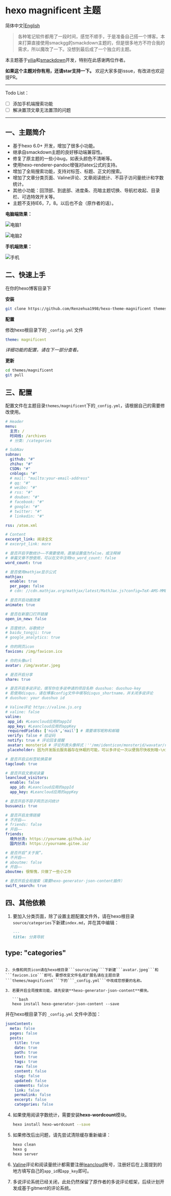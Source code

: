 # hexo magnificent 主题

简体中文|[English](README-en.md)

> 各种笔记软件都用了一段时间，感觉不顺手，于是准备自己搭一个博客。本来打算直接使用smackgg的smackdown主题的，但是很多地方不符合我的需求，所以魔改了一下。没想到最后成了一个独立的主题。

本主题基于[yilia](https://github.com/litten/hexo-theme-yilia)和[smackdown](https://github.com/smackgg/hexo-theme-smackdown)开发，特别在此感谢两位作者。

**如果这个主题对你有用，还请star支持一下。** 欢迎大家多提issue，有改进也欢迎提PR。

---

Todo List：

- [ ] 添加手机端搜索功能
- [ ] 解决置顶文章无法置顶的问题

---

一、主题简介
---

- 基于hexo 6.0+ 开发，增加了很多小功能。
- 继承自smackdown主题的良好移动端兼容性。
- 修复了原主题的一些小bug，如表头颜色不清晰等。
- 使用hexo-renderer-pandoc增强对latex公式的支持。
- 增加了全局搜索功能，支持对标签、标题、正文的搜索。
- 增加了文章分类页面、Valine评论、文章阅读统计、不蒜子访问量统计和字数统计。
- 其他小功能：回顶部、到底部、进度条、亮暗主题切换、导航栏收起、目录栏、可选特效开关等。
- 主题不支持IE6，7，8。以后也不会（原作者的话）。

**电脑端效果：**

![电脑1](https://user-images.githubusercontent.com/48848908/175755287-32602d8f-c840-451f-9912-6254c1a4703a.png)

![电脑2](https://user-images.githubusercontent.com/48848908/175755282-d91a5b12-11ec-4f8b-b26f-c37c8aa21c36.png)

**手机端效果：**

![手机](https://user-images.githubusercontent.com/48848908/175755284-c663e67f-017f-4667-aaaa-1ec20347c300.png)

二、快速上手
---

在你的hexo博客目录下

**安装**

```Bash
git clone https://github.com/Renzehua1998/hexo-theme-magnificent themes/magnificent
```

**配置**

修改hexo根目录下的 ```_config.yml``` 文件
```yml
theme: magnificent
```

*详细功能的配置，请在下一部分查看。*

**更新**

```Bash
cd themes/magnificent
git pull
```

三、配置
---
配置文件在主题目录```themes/magnificent```下的```_config.yml```，请根据自己的需要修改使用。 

```yml
# Header
menu:
  主页: /
  时间线: /archives
  # 分类: /categories

# SubNav
subnav:
  github: "#"
  zhihu: "#"
  CSDN: "#"
  cnblogs: "#"
  # mail: "mailto:your-email-address"
  # qq: "#"
  # weibo: "#"
  # rss: "#"
  # douban: "#"
  # facebook: "#"
  # google: "#"
  # twitter: "#"
  # linkedin: "#"

rss: /atom.xml

# Content
excerpt_link: 阅读全文
# excerpt_link: more

# 是否开启字数统计——不需要使用，直接设置值为false，或注释掉
# 单篇文章不想使用，可以在文中注明no_word_count: false
word_count: true

# 是否使用mathjax显示公式
mathjax:
  enable: true
  per_page: false
  # cdn: //cdn.mathjax.org/mathjax/latest/MathJax.js?config=TeX-AMS-MML_HTMLorMML

# 是否开启动画效果
animate: true

# 是否在新窗口打开链接
open_in_new: false

# 百度统计、谷歌统计
# baidu_tongji: true
# google_analytics: true

# 你的网页icon
favicon: /img/favicon.ico

# 你的头像url
avatar: /img/avatar.jpeg

# 是否开启分享
share: true

# 是否开启多说评论，填写你在多说申请的项目名称 duoshuo: duoshuo-key
# 若使用disqus，请在博客config文件中填写disqus_shortname，并关闭多说评论
# duoshuo: your duoshuo id

# Valine评论 https://valine.js.org
# valine: false
valine: 
 app_id: #Leancloud应用的appId
 app_key: #Leancloud应用的appKey
 requiredFields: ['nick','mail'] # 需要填写昵称和邮箱
 verify: false # 验证码
 notify: true # 评论回复提醒
 avatar: monsterid # 评论列表头像样式：''/mm/identicon/monsterid/wavatar/retro/hide
 placeholder: 因为开发版云服务器存在休眠的可能，可以多评论一次以便我尽快收到哦~\n您也可以选择留下邮箱，收到回复后会及时发邮件通知您 # 评论框占位符

# 是否开启云标签轮换菜单
tagcloud: true

# 是否开启文章阅读量
leancloud_visitors:
  enable: false
  app_id: #Leancloud应用的appId
  app_key: #Leancloud应用的appKey

# 是否开启不蒜子网页访问统计
busuanzi: true

# 是否开启友情链接
# 不开启——
# friends: false
# 开启——
friends:
  境外分流: https://yourname.github.io/
  国内分流: https://yourname.gitee.io/

# 是否开启“关于我”。
# 不开启——
# aboutme: false
# 开启——
aboutme: 很惭愧，只做了一些小工作

# 是否开启全局搜索（需要hexo-generator-json-content插件）
swift_search: true
```

四、其他依赖
---

1. 要加入分类页面，除了设置主题配置文件外，请在hexo根目录```source/categories```下新建```index.md```，并在其中编辑：

   ```markdown
   ---
   title: 分类导航
type: "categories"
   ---
```
   
2. 头像和网页icon请在hexo根目录```source/img```下新建```avatar.jpeg```和```favicon.ico```即可。要想改变文件名或扩展名请在主题目录```themes/magnificent```下的```_config.yml```中改成您想要的名称。

3. 若要开启全局搜索功能，请先安装**hexo-generator-json-content**模块。

   ```bash
   hexo install hexo-generator-json-content --save
   ```

   并在hexo根目录下的 ```_config.yml``` 文件中添加：

   ```yml
   jsonContent:
     meta: false
     pages: false
     posts:
       title: true
       date: true
       path: true
       text: true
       tags: true
       raw: false
       content: false
       slug: false
       updated: false
       comments: false
       link: false
       permalink: false
       excerpt: false
       categories: false
   ```

4. 如果使用阅读字数统计，需要安装**hexo-wordcount**模块。

   ```bash
   hexo install hexo-wordcount --save
   ```

5. 如果修改后出问题，请先尝试清除缓存重新编译：

   ```bash
   hexo clean
   hexo g
   hexo server
   ```

6. [Valine](https://valine.js.org/)评论和阅读量统计都需要注册[leancloud](https://www.leancloud.cn/)账号，注册好后在上面提到的地方填写自己的```app_id```和```app_key```即可。

7. 多说评论系统已经关闭，此处仍然保留了原作者的多说评论框架，后续计划开发成基于gitment的评论系统。
